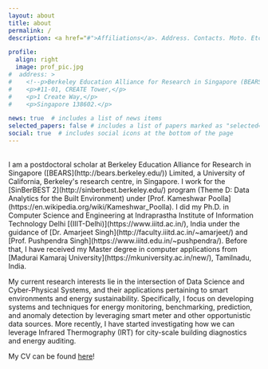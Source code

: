 ```yaml
---
layout: about
title: about
permalink: /
description: <a href="#">Affiliations</a>. Address. Contacts. Moto. Etc.

profile:
  align: right
  image: prof_pic.jpg
#  address: >
#    <!--p>Berkeley Education Alliance for Research in Singapore (BEARS) Limited</p-->	
#    <p>#11-01, CREATE Tower,</p>
#    <p>1 Create Way,</p>	
#    <p>Singapore 138602.</p>  	

news: true  # includes a list of news items
selected_papers: false # includes a list of papers marked as "selected={true}"
social: true  # includes social icons at the bottom of the page
---
```

<br>
I am a postdoctoral scholar at Berkeley Education Alliance for Research in Singapore ([BEARS](http://bears.berkeley.edu/)) Limited, a University of California, Berkeley's research centre, in Singapore. I work for the [SinBerBEST 2](http://sinberbest.berkeley.edu/) program (Theme D: Data Analytics for the Built Environment) under [Prof. Kameshwar Poolla](https://en.wikipedia.org/wiki/Kameshwar_Poolla). I did my Ph.D. in Computer Science and Engineering at Indraprastha Institute of Information Technology Delhi
[(IIIT-Delhi)](https://www.iiitd.ac.in/), India under the guidance of [Dr. Amarjeet Singh](http://faculty.iiitd.ac.in/~amarjeet/) and [Prof. Pushpendra Singh](https://www.iiitd.edu.in/~pushpendra/). Before that, I have received my Master degree in computer applications from [Madurai Kamaraj University](https://mkuniversity.ac.in/new/), Tamilnadu, India.

My current research interests lie in the intersection of Data Science and Cyber-Physical Systems, and their applications pertaining to smart environments and energy sustainability. Specifically, I focus on developing systems and techniques for energy monitoring, benchmarking, prediction, and anomaly detection by leveraging smart meter and other opportunistic data sources. More recently, I have started investigating how we can leverage Infrared Thermography (IRT) for city-scale building diagnostics and energy auditing.

My CV can be found [here](../assets/pdf/samy_cv.pdf)!
